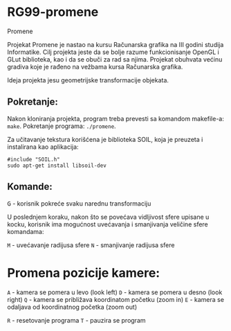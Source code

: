 # RG99-promene
Promene

Projekat Promene je nastao na kursu Računarska grafika na III godini studija Informatike.
Cilj projekta jeste da se bolje razume funkcionisanje OpenGL i GLut biblioteka, kao i da se 
obuči za rad sa njima. 
Projekat obuhvata većinu gradiva koje je rađeno na vežbama kursa Računarska grafika. 

Ideja projekta jesu geometrijske transformacije objekata.



## Pokretanje:

Nakon kloniranja projekta, program treba prevesti sa komandom makefile-a: `make`.
Pokretanje programa: `./promene`.

Za učitavanje tekstura korišćena je biblioteka SOIL, koja je preuzeta i instalirana kao aplikacija:
```
#include "SOIL.h" 
sudo apt-get install libsoil-dev
```

## Komande:

 <kbd>G</kbd> - korisnik pokreće svaku narednu transformaciju
 
 
 
 U poslednjem koraku, nakon što se povećava vidljivost sfere upisane u kocku, korisnik ima mogućnost
 uvećavanja i smanjivanja veličine sfere komandama:

 `M` - uvećavanje radijusa sfere
 `N` - smanjivanje radijusa sfere
 
# Promena pozicije kamere:
 
 `A` - kamera se pomera u levo (look left)
 `D` - kamera se pomera u desno (look right)
 `Q` - kamera se približava koordinatom početku (zoom in)
 `E` - kamera se odaljava od koordinatnog početka (zoom out)
 
 `R` - resetovanje programa
 `T` - pauzira se program
 
 
